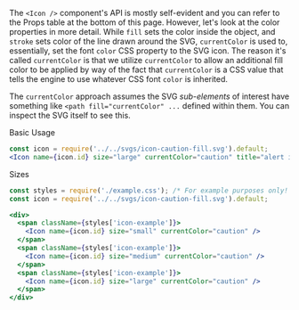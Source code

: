 The `<Icon />` component's API is mostly self-evident and you can
refer to the Props table at the bottom of this page. However, let's look
at the color properties in more detail. While `fill`
sets the color inside the object, and `stroke` sets
color of the line drawn around the SVG, `currentColor` is used to,
essentially, set the font `color` CSS property to the SVG icon. The
reason it's called `currentColor` is that we utilize `currentColor`
to allow an additional fill color to be applied by way of the fact that
`currentColor` is a CSS value that tells the engine to use whatever CSS
font `color` is inherited.

The `currentColor` approach assumes the SVG _sub-elements_ of interest have
something like `<path fill="currentColor" ...` defined within them. You
can inspect the SVG itself to see this.

Basic Usage

```jsx
const icon = require('../../svgs/icon-caution-fill.svg').default;
<Icon name={icon.id} size="large" currentColor="caution" title="alert icon" />
```
Sizes

```jsx
const styles = require('./example.css'); /* For example purposes only! */
const icon = require('../../svgs/icon-caution-fill.svg').default;

<div>
  <span className={styles['icon-example']}>
    <Icon name={icon.id} size="small" currentColor="caution" />
  </span>
  <span className={styles['icon-example']}>
    <Icon name={icon.id} size="medium" currentColor="caution" />
  </span>
  <span className={styles['icon-example']}>
    <Icon name={icon.id} size="large" currentColor="caution" />
  </span>
</div>
```
